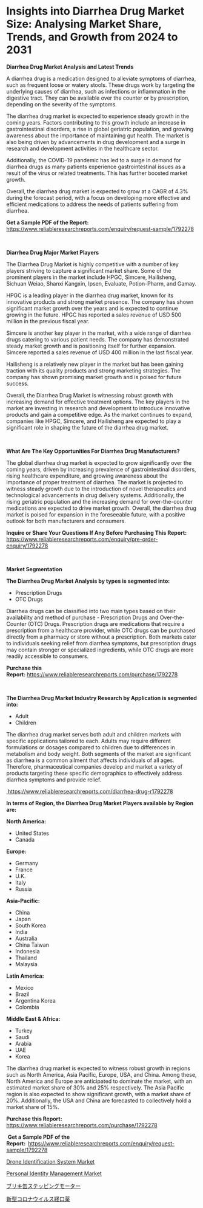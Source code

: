 <p><h1>Insights into Diarrhea Drug Market Size: Analysing Market Share, Trends, and Growth from 2024 to 2031</h1></p><p><strong>Diarrhea Drug Market Analysis and Latest Trends</strong></p>
<p><p>A diarrhea drug is a medication designed to alleviate symptoms of diarrhea, such as frequent loose or watery stools. These drugs work by targeting the underlying causes of diarrhea, such as infections or inflammation in the digestive tract. They can be available over the counter or by prescription, depending on the severity of the symptoms.</p><p>The diarrhea drug market is expected to experience steady growth in the coming years. Factors contributing to this growth include an increase in gastrointestinal disorders, a rise in global geriatric population, and growing awareness about the importance of maintaining gut health. The market is also being driven by advancements in drug development and a surge in research and development activities in the healthcare sector.</p><p>Additionally, the COVID-19 pandemic has led to a surge in demand for diarrhea drugs as many patients experience gastrointestinal issues as a result of the virus or related treatments. This has further boosted market growth.</p><p>Overall, the diarrhea drug market is expected to grow at a CAGR of 4.3% during the forecast period, with a focus on developing more effective and efficient medications to address the needs of patients suffering from diarrhea.</p></p>
<p><strong>Get a Sample PDF of the Report:&nbsp;</strong> <a href="https://www.reliableresearchreports.com/enquiry/request-sample/1792278">https://www.reliableresearchreports.com/enquiry/request-sample/1792278</a></p>
<p>&nbsp;</p>
<p><strong>Diarrhea Drug Major Market Players</strong></p>
<p><p>The Diarrhea Drug Market is highly competitive with a number of key players striving to capture a significant market share. Some of the prominent players in the market include HPGC, Simcere, Hailisheng, Sichuan Weiao, Shanxi Kangxin, Ipsen, Evaluate, Potion-Pharm, and Gamay.</p><p>HPGC is a leading player in the diarrhea drug market, known for its innovative products and strong market presence. The company has shown significant market growth over the years and is expected to continue growing in the future. HPGC has reported a sales revenue of USD 500 million in the previous fiscal year.</p><p>Simcere is another key player in the market, with a wide range of diarrhea drugs catering to various patient needs. The company has demonstrated steady market growth and is positioning itself for further expansion. Simcere reported a sales revenue of USD 400 million in the last fiscal year.</p><p>Hailisheng is a relatively new player in the market but has been gaining traction with its quality products and strong marketing strategies. The company has shown promising market growth and is poised for future success.</p><p>Overall, the Diarrhea Drug Market is witnessing robust growth with increasing demand for effective treatment options. The key players in the market are investing in research and development to introduce innovative products and gain a competitive edge. As the market continues to expand, companies like HPGC, Simcere, and Hailisheng are expected to play a significant role in shaping the future of the diarrhea drug market.</p></p>
<p>&nbsp;</p>
<p><strong>What Are The Key Opportunities For Diarrhea Drug Manufacturers?</strong></p>
<p><p>The global diarrhea drug market is expected to grow significantly over the coming years, driven by increasing prevalence of gastrointestinal disorders, rising healthcare expenditure, and growing awareness about the importance of proper treatment of diarrhea. The market is projected to witness steady growth due to the introduction of novel therapeutics and technological advancements in drug delivery systems. Additionally, the rising geriatric population and the increasing demand for over-the-counter medications are expected to drive market growth. Overall, the diarrhea drug market is poised for expansion in the foreseeable future, with a positive outlook for both manufacturers and consumers.</p></p>
<p><strong>Inquire or Share Your Questions If Any Before Purchasing This Report:</strong> <a href="https://www.reliableresearchreports.com/enquiry/pre-order-enquiry/1792278">https://www.reliableresearchreports.com/enquiry/pre-order-enquiry/1792278</a></p>
<p>&nbsp;</p>
<p><strong>Market Segmentation</strong></p>
<p><strong>The Diarrhea Drug Market Analysis by types is segmented into:</strong></p>
<p><ul><li>Prescription Drugs</li><li>OTC Drugs</li></ul></p>
<p><p>Diarrhea drugs can be classified into two main types based on their availability and method of purchase - Prescription Drugs and Over-the-Counter (OTC) Drugs. Prescription drugs are medications that require a prescription from a healthcare provider, while OTC drugs can be purchased directly from a pharmacy or store without a prescription. Both markets cater to individuals seeking relief from diarrhea symptoms, but prescription drugs may contain stronger or specialized ingredients, while OTC drugs are more readily accessible to consumers.</p></p>
<p><strong>Purchase this Report:&nbsp;</strong><a href="https://www.reliableresearchreports.com/purchase/1792278">https://www.reliableresearchreports.com/purchase/1792278</a></p>
<p>&nbsp;</p>
<p><strong>The Diarrhea Drug Market Industry Research by Application is segmented into:</strong></p>
<p><ul><li>Adult</li><li>Children</li></ul></p>
<p><p>The diarrhea drug market serves both adult and children markets with specific applications tailored to each. Adults may require different formulations or dosages compared to children due to differences in metabolism and body weight. Both segments of the market are significant as diarrhea is a common ailment that affects individuals of all ages. Therefore, pharmaceutical companies develop and market a variety of products targeting these specific demographics to effectively address diarrhea symptoms and provide relief.</p></p>
<p><a href="https://www.reliableresearchreports.com/diarrhea-drug-r1792278">&nbsp;https://www.reliableresearchreports.com/diarrhea-drug-r1792278</a></p>
<p><strong>In terms of Region, the Diarrhea Drug Market Players available by Region are:</strong></p>
<p>
    <p> <strong> North America: </strong>
        <ul>
            <li>United States</li>
            <li>Canada</li>
        </ul>
        </p> 
    <p> <strong> Europe: </strong>
        <ul>
            <li>Germany</li>
            <li>France</li>
            <li>U.K.</li>
            <li>Italy</li>
            <li>Russia</li>
        </ul>
        </p> 
    <p> <strong> Asia-Pacific: </strong>
        <ul>
            <li>China</li>
            <li>Japan</li>
            <li>South Korea</li>
            <li>India</li>
            <li>Australia</li>
            <li>China Taiwan</li>
            <li>Indonesia</li>
            <li>Thailand</li>
            <li>Malaysia</li>
        </ul>
        </p> 
    <p> <strong> Latin America: </strong>
        <ul>
            <li>Mexico</li>
            <li>Brazil</li>
            <li>Argentina Korea</li>
            <li>Colombia</li>
        </ul>
        </p> 
    <p> <strong> Middle East & Africa: </strong>
        <ul>
            <li>Turkey</li>
            <li>Saudi</li>
            <li>Arabia</li>
            <li>UAE</li>
            <li>Korea</li>
        </ul>
    </p>
    </p>
<p><p>The diarrhea drug market is expected to witness robust growth in regions such as North America, Asia Pacific, Europe, USA, and China. Among these, North America and Europe are anticipated to dominate the market, with an estimated market share of 30% and 25% respectively. The Asia Pacific region is also expected to show significant growth, with a market share of 20%. Additionally, the USA and China are forecasted to collectively hold a market share of 15%.</p></p>
<p><strong>Purchase this Report: </strong><a href="https://www.reliableresearchreports.com/purchase/1792278">https://www.reliableresearchreports.com/purchase/1792278</a></p>
<p>&nbsp;<strong>Get a Sample PDF of the Report:&nbsp;&nbsp;</strong><a href="https://www.reliableresearchreports.com/enquiry/request-sample/1792278">https://www.reliableresearchreports.com/enquiry/request-sample/1792278</a></p>
<p><strong></strong></p>
<p><p><a href="https://github.com/redneck06/Market-Research-Report-List-4/blob/main/drone-identification-system-market.md">Drone Identification System Market</a></p><p><a href="https://github.com/peachesmcdowel1/Market-Research-Report-List-3/blob/main/personal-identity-management-market.md">Personal Identity Management Market</a></p><p><a href="https://github.com/VinceMarvin1/Market-Research-Report-List-2/blob/main/6807079178475.md">ブリキ缶ステッピングモーター</a></p><p><a href="https://github.com/DayanaRunolfsdottir/Market-Research-Report-List-1/blob/main/1299707178476.md">新型コロナウイルス経口薬</a></p></p>